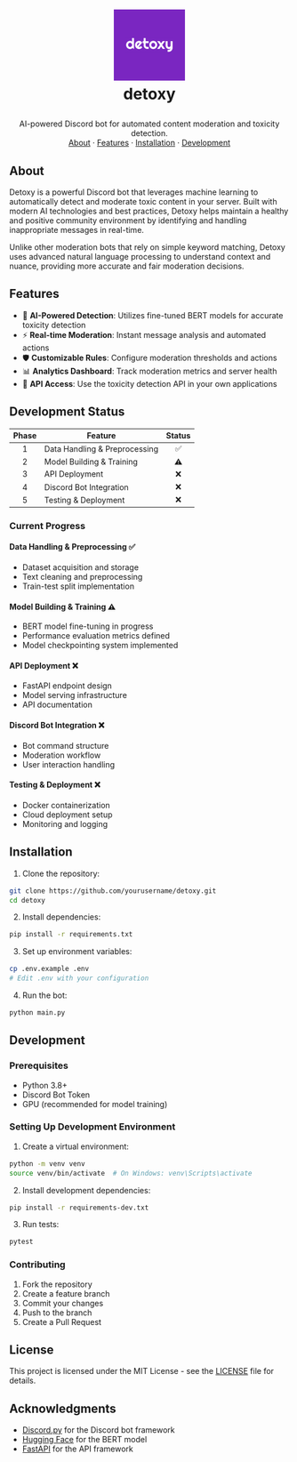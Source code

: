 <!-- LOGO -->
<h1>
<p align="center">
  <img src="detoxy/assets/logo-color.png" alt="detoxy Logo" width="128">
  <br>detoxy
</h1>
  <p align="center">
    AI-powered Discord bot for automated content moderation and toxicity detection.
    <br />
    <a href="#about">About</a>
    ·
    <a href="#features">Features</a>
    ·
    <a href="#installation">Installation</a>
    ·
    <a href="#development">Development</a>
  </p>
</p>

## About

Detoxy is a powerful Discord bot that leverages machine learning to automatically detect and moderate toxic content in your server. Built with modern AI technologies and best practices, Detoxy helps maintain a healthy and positive community environment by identifying and handling inappropriate messages in real-time.

Unlike other moderation bots that rely on simple keyword matching, Detoxy uses advanced natural language processing to understand context and nuance, providing more accurate and fair moderation decisions.

## Features

- 🤖 **AI-Powered Detection**: Utilizes fine-tuned BERT models for accurate toxicity detection
- ⚡ **Real-time Moderation**: Instant message analysis and automated actions
- 🛡️ **Customizable Rules**: Configure moderation thresholds and actions
- 📊 **Analytics Dashboard**: Track moderation metrics and server health
- 🔌 **API Access**: Use the toxicity detection API in your own applications


## Development Status

| Phase | Feature | Status |
|:-----:|---------|:------:|
| 1 | Data Handling & Preprocessing | ✅ |
| 2 | Model Building & Training | ⚠️ |
| 3 | API Deployment | ❌ |
| 4 | Discord Bot Integration | ❌ |
| 5 | Testing & Deployment | ❌ |

### Current Progress

#### Data Handling & Preprocessing ✅
- Dataset acquisition and storage
- Text cleaning and preprocessing
- Train-test split implementation

#### Model Building & Training ⚠️
- BERT model fine-tuning in progress
- Performance evaluation metrics defined
- Model checkpointing system implemented

#### API Deployment ❌
- FastAPI endpoint design
- Model serving infrastructure
- API documentation

#### Discord Bot Integration ❌
- Bot command structure
- Moderation workflow
- User interaction handling

#### Testing & Deployment ❌
- Docker containerization
- Cloud deployment setup
- Monitoring and logging

## Installation

1. Clone the repository:
```bash
git clone https://github.com/yourusername/detoxy.git
cd detoxy
```

2. Install dependencies:
```bash
pip install -r requirements.txt
```

3. Set up environment variables:
```bash
cp .env.example .env
# Edit .env with your configuration
```

4. Run the bot:
```bash
python main.py
```

## Development

### Prerequisites
- Python 3.8+
- Discord Bot Token
- GPU (recommended for model training)

### Setting Up Development Environment

1. Create a virtual environment:
```bash
python -m venv venv
source venv/bin/activate  # On Windows: venv\Scripts\activate
```

2. Install development dependencies:
```bash
pip install -r requirements-dev.txt
```

3. Run tests:
```bash
pytest
```

### Contributing

1. Fork the repository
2. Create a feature branch
3. Commit your changes
4. Push to the branch
5. Create a Pull Request

## License

This project is licensed under the MIT License - see the [LICENSE](LICENSE) file for details.

## Acknowledgments

- [Discord.py](https://discordpy.readthedocs.io/) for the Discord bot framework
- [Hugging Face](https://huggingface.co/) for the BERT model
- [FastAPI](https://fastapi.tiangolo.com/) for the API framework
